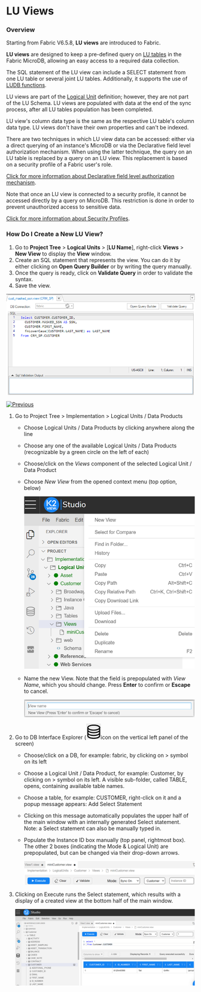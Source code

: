 # LU Views

### Overview

Starting from Fabric V6.5.8, **LU views** are introduced to Fabric. 

**LU views** are designed to keep a pre-defined query on [LU tables](01_LU_tables_overview.md) in the Fabric MicroDB, allowing an easy access to a required data collection.

The SQL statement of the LU view can include a SELECT statement from one LU table or several joint LU tables. Additionally, it supports the use of [LUDB functions](/articles/07_table_population/11_3_creating_an_LUDB_function.md). 

LU views are part of the [Logical Unit](/articles/03_logical_units/01_LU_overview.md) definition; however, they are not part of the LU Schema. LU views are populated with data at the end of the sync process, after all LU tables population has been completed. 

LU view's column data type is the same as the respective LU table's column data type. LU views don't have their own properties and can't be indexed. 

There are two techniques in which LU view data can be accessed: either via a direct querying of an instance's MicroDB or via the Declarative field level authorization mechanism. When using the latter technique, the query on an LU table is replaced by a query on an LU view. This replacement is based on a security profile of a Fabric user's role.

[Click for more information about Declarative field level authorization mechanism](/articles/17_fabric_credentials/04_fields_level_authorization.md).

Note that once an LU view is connected to a security profile, it cannot be accessed directly by a query on MicroDB. This restriction is done in order to prevent unauthorized access to sensitive data.

[Click for more information about Security Profiles](/articles/17_fabric_credentials/05_security_profiles.md).

### How Do I Create a New LU View?

1. Go to **Project Tree** > **Logical Units** > [**LU Name**], right-click **Views** > **New View** to display the **View** window.
2. Create an SQL statement that represents the view. You can do it by either clicking on **Open Query Builder** or by writing the query manually.
3. Once the query is ready, click on **Validate Query** in order to validate the syntax. 
4. Save the view. 

![](images/lu_views_1.PNG)



[![Previous](/articles/images/Previous.png)](05_business_tables.md)

<web>

1. Go to Project Tree > Implementation > Logical Units / Data Products

   - Choose Logical Units / Data Products by clicking anywhere along the line

   - Choose any one of the available Logical Units / Data Products (recognizable by a green circle on the left of each) 

   - Choose/click on the *Views* component of the selected Logical Unit / Data Product

   - Choose *New View* from the opened context menu (top option, below)

     ![images](images/web_lu_table_lu_view_new_view_option.png)

   - Name the new View. Note that the field is prepopulated with *View Name*, which you should change. Press **Enter** to confirm or **Escape** to cancel.

     ![images](images/web_lu_table_lu_view_enter_view_name.png)

2. Go to DB Interface Explorer (![images](images/web_lu_table_lu_view_db_interface_explorer_icon.png)icon on the vertical left panel of the screen)

   - Choose/click on a DB, for example: fabric, by clicking on > symbol on its left 

   - Choose a Logical Unit / Data Product, for example: Customer, by clicking on > symbol on its left. A visible sub-folder, called TABLE, opens, containing available table names.

   - Choose a table, for example: CUSTOMER, right-click on it and a popup message appears: Add Select Statement

   - Clicking on this message automatically populates the upper half of the main window with an internally generated Select statement. Note: a Select statement can also be manually typed in.

   - Populate the Instance ID box manually (top panel, rightmost box). The other 2 boxes (indicating the Mode & Logical Unit) are prepopulated, but can be changed via their drop-down arrows.

     ![images](images/web_lu_table_lu_view_top_panel.png)  

3. Clicking on Execute runs the Select statement, which results with a display of a created view at the bottom half of the main window.

   ![images](images/web_lu_table_lu_view_executing_select.png)



</web>